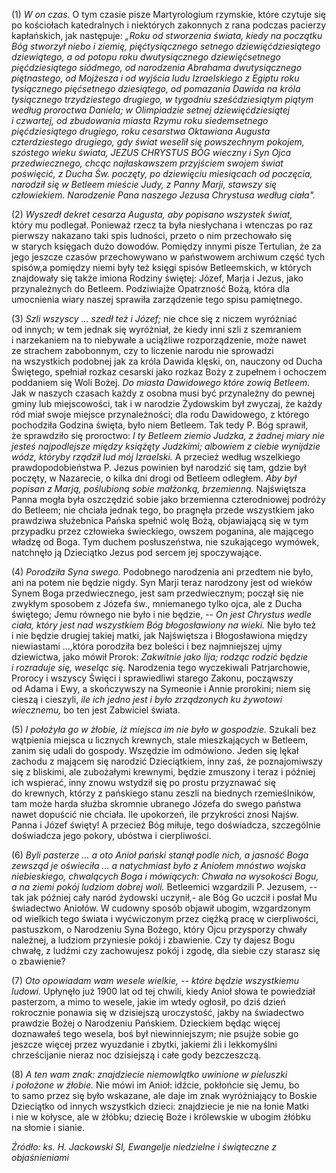 
\(1\) *W on czas.* O tym czasie pisze Martyrologium rzymskie, które
czytuje się po kościołach katedralnych i niektórych zakonnych z rana
podczas pacierzy kapłańskich, jak następuje: *„Roku od stworzenia
świata, kiedy na początku Bóg stworzył niebo i ziemię, pięćtysiącznego
setnego dziewięćdziesiątego dziewiątego, a od potopu roku dwutysiącznego
dziewięćsetnego pięćdziesiątego siódmego, od narodzenia Abrahama
dwutysiącznego piętnastego, od Mojżesza i od wyjścia ludu Izraelskiego
z Egiptu roku tysiącznego pięćsetnego dziesiątego, od pomazania Dawida
na króla tysiącznego trzydziestego drugiego, w tygodniu sześćdziesiątym
piątym według proroctwa Daniela; w Olimpiadzie setnej dziewięćdziesiątej
i czwartej, od zbudowania miasta Rzymu roku siedemsetnego
pięćdziesiątego drugiego, roku cesarstwa Oktawiana Augusta
czterdziestego drugiego, gdy świat weselił się powszechnym pokojem,
szóstego wieku świata, JEZUS CHRYSTUS BÓG wieczny i Syn Ojca
przedwiecznego, chcąc najłaskawszem przyjściem swojem świat poświęcić,
z Ducha Św. poczęty, po dziewięciu miesiącach od poczęcia, narodził się
w Betleem mieście Judy, z Panny Marji, stawszy się człowiekiem.
Narodzenie Pana naszego Jezusa Chrystusa według ciała".*

\(2\) *Wyszedł dekret cesarza Augusta, aby popisano wszystek świat,*
który mu podlegał. Ponieważ rzecz ta była niesłychana i wtenczas po raz
pierwszy nakazano taki spis ludności, przeto o nim przechowało się
w starych księgach dużo dowodów. Pomiędzy innymi pisze Tertulian, że za
jego jeszcze czasów przechowywano w państwowem archiwum część tych
spisów,a pomiędzy niemi były też księgi spisów Betleemskich, w których
znajdowały się także imiona Rodziny świętej: Józef, Marja i Jezus, jako
przynależnych do Betleem. Podziwiajże Opatrzność Bożą, która dla
umocnienia wiary naszej sprawiła zarządzenie tego spisu pamiętnego.

\(3\) *Szli wszyscy ... szedł też i Józef;* nie chce się z niczem
wyróżniać od innych; w tem jednak się wyróżniał, że kiedy inni szli
z szemraniem i narzekaniem na to niebywałe a uciążliwe rozporządzenie,
może nawet ze strachem zabobonnym, czy to liczenie narodu nie sprowadzi
na wszystkich podobnej jak za króla Dawida klęski, on, nauczony od Ducha
Świętego, spełniał rozkaz cesarski jako rozkaz Boży z zupełnem
i ochoczem poddaniem się Woli Bożej. *Do miasta Dawidowego które zowią
Betleem.* Jak w naszych czasach każdy z osobna musi być przynależny
do pewnej gminy lub miejscowości, tak i w narodzie Żydowskim był
zwyczaj, że każdy ród miał swoje miejsce przynależności; dla rodu
Dawidowego, z którego pochodziła Godzina święta, było niem Betleem. Tak
tedy P. Bóg sprawił, że sprawdziło się proroctwo: *I ty Betleem ziemio
Judzka, z żadnej miary nie jesteś najpodlejsze między książęty Judzkimi;
albowiem z ciebie wynijdzie wódz, któryby rządził lud mój Izraelski.*
A przecież według wszelkiego prawdopodobieństwa P. Jezus powinien był
narodzić się tam, gdzie był poczęty, w Nazarecie, o kilka dni drogi
od Betleem odległem. *Aby był popisan z Marją, poślubioną sobie
małżonką, brzemienną.* Najświętsza Panna mogła była oszczędzić sobie
jako brzemienna czterodniowej podróży do Betleem; nie chciała jednak
tego, bo pragnęła przede wszystkiem jako prawdziwa służebnica Pańska
spełnić wolę Bożą, objawiającą się w tym przypadku przez człowieka
świeckiego, owszem poganina, ale mającego władzę od Boga. Tym duchem
posłuszeństwa, nie szukającego wymówek, natchnęło ją Dzieciątko Jezus
pod sercem jej spoczywające.

\(4\) *Porodziła Syna swego.* Podobnego narodzenia ani przedtem nie
było, ani na potem nie będzie nigdy. Syn Marji teraz narodzony jest
od wieków Synem Boga przedwiecznego, jest sam przedwiecznym; począł się
nie zwykłym sposobem z Józefa św., mniemanego tylko ojca, ale z Ducha
świętego; Jemu równego nie było i nie będzie, -- *On jest Chrystus wedle
ciała, który jest nad wszystkiem Bóg błogosławiony na wieki.* Nie było
też i nie będzie drugiej takiej matki, jak Najświętsza i Błogosławiona
między niewiastami ...,która porodziła bez boleści i bez najmniejszej
ujmy dziewictwa, jako mówił Prorok: *Zakwitnie jako lija; rodząc rodzić
będzie i rozraduje się, weseląc się.* Narodzenia tego wyczekiwali
Patrjarchowie, Prorocy i wszyscy Święci i sprawiedliwi starego Zakonu,
począwszy od Adama i Ewy, a skończywszy na Symeonie i Annie prorokini;
niem się cieszą i cieszyli, *ile ich jedno jest i było zrządzonych ku
żywotowi wiecznemu,* bo ten jest Zabwiciel świata.

\(5\) *I położyła go w żłobie, iż miejsca im nie było w gospodzie.*
Szukali bez wątpienia miejsca u licznych krewnych, stale mieszkających
w Betleem, zanim się udali do gospody. Wszędzie im odmówiono. Jeden się
lękał zachodu z mającem się narodzić Dzieciątkiem, inny zaś,
że poznajomiwszy się z bliskimi, ale zubożałymi krewnymi, będzie
zmuszony i teraz i później ich wspierać, inny znowu wstydził się
po prostu przyznawać się do krewnych, którzy z pańskiego stanu zeszli
na biednych rzemieślników, tam może harda służba skromnie ubranego
Józefa do swego państwa nawet dopuścić nie chciała. Ile upokorzeń, ile
przykrości znosi Najśw. Panna i Józef święty! A przecież Bóg miłuje,
tego doświadcza, szczególnie doświadcza jego pokory, ubóstwa
i cierpliwości.

\(6\) *Byli pasterze ... a oto Anioł pański stanął podle nich, a jasność
Boga zewsząd je oświeciła ... a natychmiast było z Aniołem mnóstwo
wojska niebieskiego, chwalących Boga i mówiących: Chwała na wysokości
Bogu, a na ziemi pokój ludziom dobrej woli.* Betleemici wzgardzili
P. Jezusem, -- tak jak później cały naród żydowski uczynił,- ale Bóg Go
uczcił i posłał Mu świadectwo Aniołów. W cudowny sposób objawił ubogim,
wzgardzonym od wielkich tego świata i wyćwiczonym przez ciężką pracę
w cierpliwości, pastuszkom, o Narodzeniu Syna Bożego, który Ojcu
przysporzy chwały należnej, a ludziom przyniesie pokój i zbawienie. Czy
ty dajesz Bogu chwałę, z ludźmi czy zachowujesz pokój i zgodę, dla
siebie czy starasz się o zbawienie?

\(7\) *Oto opowiadam wam wesele wielkie, -- które będzie wszystkiemu
ludowi.* Upłynęło już 1900 lat od tej chwili, kiedy Anioł słowa te
powiedział pasterzom, a mimo to wesele, jakie im wtedy ogłosił, po dziś
dzień rokrocznie ponawia się w dzisiejszą uroczystość, jakby
na świadectwo prawdzie Bożej o Narodzeniu Pańskiem. Dzieckiem będąc
więcej doznawałeś tego wesela, boś był niewinniejszym; nie psujże sobie
go jeszcze więcej przez wyuzdanie i zbytki, jakiemi źli i lekkomyślni
chrześcijanie nieraz noc dzisiejszą i całe gody bezczeszczą.

\(8\) *A ten wam znak: znajdziecie niemowlątko uwinione w pieluszki
i położone w żłobie.* Nie mówi im Anioł: idźcie, pokłońcie się Jemu, bo
to samo przez się było wskazane, ale daje im znak wyróżniający to Boskie
Dzieciątko od innych wszystkich dzieci: znajdziecie je nie na łonie
Matki i nie w kołysce, ale w żłóbku; dziecię Boże i królewskie w ubogim
żłóbku na słomie i sianie.

*Źródło: ks. H. Jackowski SI, Ewangelje niedzielne i świąteczne z objaśnieniami*
